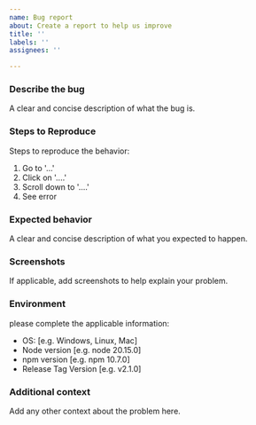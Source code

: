 ```yaml
---
name: Bug report
about: Create a report to help us improve
title: ''
labels: ''
assignees: ''

---
```


### Describe the bug
A clear and concise description of what the bug is.

### Steps to Reproduce
Steps to reproduce the behavior:

1. Go to '...'
2. Click on '....'
3. Scroll down to '....'
4. See error

### Expected behavior

A clear and concise description of what you expected to happen.

### Screenshots
If applicable, add screenshots to help explain your problem.

### Environment

please complete the applicable information:

- OS: [e.g. Windows, Linux, Mac]
- Node version [e.g. node 20.15.0]
- npm version [e.g. npm 10.7.0]
- Release Tag Version [e.g. v2.1.0]

### Additional context

Add any other context about the problem here.
